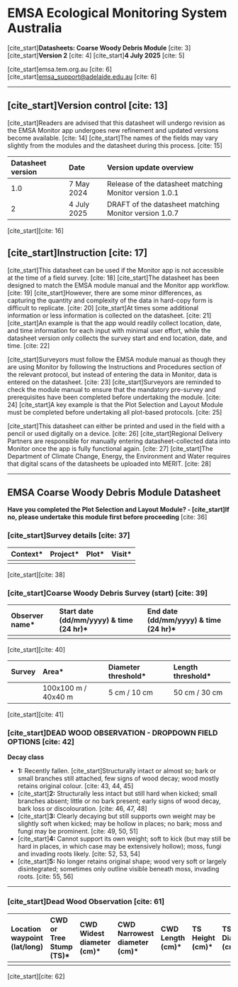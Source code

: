 # EMSA Ecological Monitoring System Australia
[cite_start]**Datasheets: Coarse Woody Debris Module** [cite: 3]
[cite_start]**Version 2** [cite: 4]
[cite_start]**4 July 2025** [cite: 5]

[cite_start]emsa.tem.org.au [cite: 6]
[cite_start]emsa_support@adelaide.edu.au [cite: 6]

---

## [cite_start]Version control [cite: 13]

[cite_start]Readers are advised that this datasheet will undergo revision as the EMSA Monitor app undergoes new refinement and updated versions become available. [cite: 14] [cite_start]The names of the fields may vary slightly from the modules and the datasheet during this process. [cite: 15]

| Datasheet version | Date | Version update overview |
| :--- | :--- | :--- |
| 1.0 | 7 May 2024 | Release of the datasheet matching Monitor version 1.0.1 |
| 2 | 4 July 2025 | DRAFT of the datasheet matching Monitor version 1.0.7 |

[cite_start][cite: 16]

## [cite_start]Instruction [cite: 17]

[cite_start]This datasheet can be used if the Monitor app is not accessible at the time of a field survey. [cite: 18] [cite_start]The datasheet has been designed to match the EMSA module manual and the Monitor app workflow. [cite: 19] [cite_start]However, there are some minor differences, as capturing the quantity and complexity of the data in hard-copy form is difficult to replicate. [cite: 20] [cite_start]At times some additional information or less information is collected on the datasheet. [cite: 21] [cite_start]An example is that the app would readily collect location, date, and time information for each input with minimal user effort, while the datasheet version only collects the survey start and end location, date, and time. [cite: 22]

[cite_start]Surveyors must follow the EMSA module manual as though they are using Monitor by following the Instructions and Procedures section of the relevant protocol, but instead of entering the data in Monitor, data is entered on the datasheet. [cite: 23] [cite_start]Surveyors are reminded to check the module manual to ensure that the mandatory pre-survey and prerequisites have been completed before undertaking the module. [cite: 24] [cite_start]A key example is that the Plot Selection and Layout Module must be completed before undertaking all plot-based protocols. [cite: 25]

[cite_start]This datasheet can either be printed and used in the field with a pencil or used digitally on a device. [cite: 26] [cite_start]Regional Delivery Partners are responsible for manually entering datasheet-collected data into Monitor once the app is fully functional again. [cite: 27] [cite_start]The Department of Climate Change, Energy, the Environment and Water requires that digital scans of the datasheets be uploaded into MERIT. [cite: 28]

---

## EMSA Coarse Woody Debris Module Datasheet

**Have you completed the Plot Selection and Layout Module? - [cite_start]If no, please undertake this module first before proceeding** [cite: 36]

### [cite_start]Survey details [cite: 37]

| Context* | Project* | Plot* | Visit* |
| :--- | :--- | :--- | :--- |
| | | | |

[cite_start][cite: 38]

### [cite_start]Coarse Woody Debris Survey (start) [cite: 39]

| Observer name* | Start date (dd/mm/yyyy) & time (24 hr)* | End date (dd/mm/yyyy) & time (24 hr)* |
| :--- | :--- | :--- |
| | | |

[cite_start][cite: 40]

| Survey | Area* | Diameter threshold* | Length threshold* |
| :--- | :--- | :--- | :--- |
| | 100x100 m / 40x40 m | 5 cm / 10 cm | 50 cm / 30 cm |

[cite_start][cite: 41]

### [cite_start]DEAD WOOD OBSERVATION - DROPDOWN FIELD OPTIONS [cite: 42]

**Decay class**
* **1:** Recently fallen. [cite_start]Structurally intact or almost so; bark or small branches still attached, few signs of wood decay; wood mostly retains original colour. [cite: 43, 44, 45]
* [cite_start]**2:** Structurally less intact but still hard when kicked; small branches absent; little or no bark present; early signs of wood decay, bark loss or discolouration. [cite: 46, 47, 48]
* [cite_start]**3:** Clearly decaying but still supports own weight may be slightly soft when kicked; may be hollow in places; no bark; moss and fungi may be prominent. [cite: 49, 50, 51]
* [cite_start]**4:** Cannot support its own weight; soft to kick (but may still be hard in places, in which case may be extensively hollow); moss, fungi and invading roots likely. [cite: 52, 53, 54]
* [cite_start]**5:** No longer retains original shape; wood very soft or largely disintegrated; sometimes only outline visible beneath moss, invading roots. [cite: 55, 56]

---

### [cite_start]Dead Wood Observation [cite: 61]

| Location waypoint (lat/long) | CWD or Tree Stump (TS)* | CWD Widest diameter (cm)* | CWD Narrowest diameter (cm)* | CWD Length (cm)* | TS Height (cm)* | TS Diameter (cm)* | Decay class | Photo ID. | Photo Description |
| :--- | :--- | :--- | :--- | :--- | :--- | :--- | :--- | :--- | :--- |
| | | | | | | | | | |

[cite_start][cite: 62]